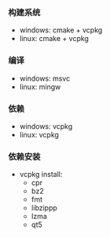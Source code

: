 ### 构建系统
- windows: cmake + vcpkg
- linux: cmake + vcpkg
### 编译
- windows: msvc
- linux: mingw
### 依赖
- windows: vcpkg
- linux: vcpkg
### 依赖安装
- vcpkg install:
    - cpr
    - bz2 
    - fmt 
    - libzippp 
    - lzma 
    - qt5 